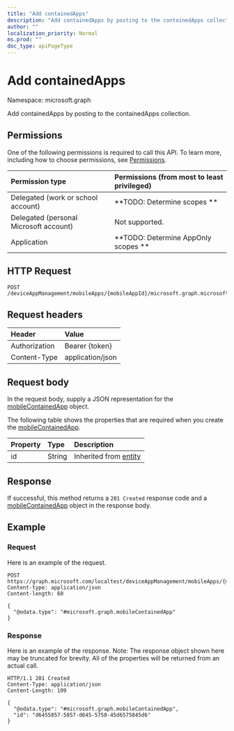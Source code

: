 ```yaml
---
title: "Add containedApps"
description: "Add containedApps by posting to the containedApps collection."
author: ""
localization_priority: Normal
ms.prod: ""
doc_type: apiPageType
---
```


# Add containedApps

Namespace: microsoft.graph

Add containedApps by posting to the containedApps collection.

## Permissions
One of the following permissions is required to call this API. To learn more, including how to choose permissions, see [Permissions](/concepts/permissions-reference.md).

|Permission type|Permissions (from most to least privileged)|
|:---|:---|
|Delegated (work or school account)|**TODO: Determine scopes **|
|Delegated (personal Microsoft account)|Not supported.|
|Application|**TODO: Determine AppOnly scopes **|

## HTTP Request
<!-- {
  "blockType": "ignored"
}
-->
``` http
POST /deviceAppManagement/mobileApps/{mobileAppId}/microsoft.graph.microsoftStoreForBusinessApp/containedApps/$ref
```

## Request headers
|Header|Value|
|:---|:---|
|Authorization|Bearer {token}|
|Content-Type|application/json|

## Request body
In the request body, supply a JSON representation for the [mobileContainedApp](../resources/intune-apps-mobilecontainedapp.md) object.

The following table shows the properties that are required when you create the [mobileContainedApp](../resources/intune-apps-mobilecontainedapp.md).

|Property|Type|Description|
|:---|:---|:---|
|id|String| Inherited from [entity](../resources/entity.md)|



## Response
If successful, this method returns a `201 Created` response code and a [mobileContainedApp](../resources/intune-apps-mobilecontainedapp.md) object in the response body.

## Example

### Request
Here is an example of the request.
<!-- {
  "blockType": "request",
  "name": "create_mobilecontainedapp_from_"
}
-->
``` http
POST https://graph.microsoft.com/localtest/deviceAppManagement/mobileApps/{mobileAppId}/microsoft.graph.microsoftStoreForBusinessApp/containedApps
Content-type: application/json
Content-length: 60

{
  "@odata.type": "#microsoft.graph.mobileContainedApp"
}
```

### Response
Here is an example of the response. Note: The response object shown here may be truncated for brevity. All of the properties will be returned from an actual call.
<!-- {
  "blockType": "response",
  "truncated": true,
  "@odata.type": "microsoft.graph.mobilecontainedapp"
}
-->
``` http
HTTP/1.1 201 Created
Content-Type: application/json
Content-Length: 109

{
  "@odata.type": "#microsoft.graph.mobileContainedApp",
  "id": "d6455857-5857-d645-5758-45d6575845d6"
}
```

